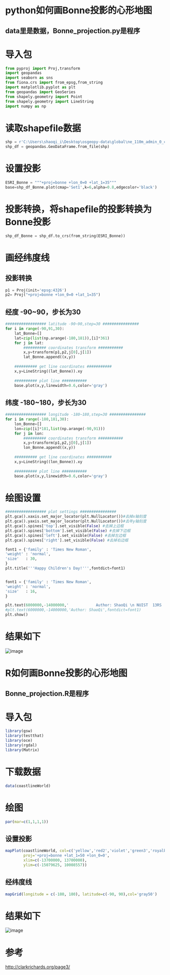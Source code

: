 python如何画Bonne投影的心形地图
============================

data里是数据，Bonne_projection.py是程序
-------------------------------------

# 导入包

```python
from pyproj import Proj,transform
import geopandas
import seaborn as sns
from fiona.crs import from_epsg,from_string
import matplotlib.pyplot as plt
from geopandas import GeoSeries
from shapely.geometry import Point
from shapely.geometry import LineString
import numpy as np
```

# 读取shapefile数据

```python
shp = r'C:\Users\shaoqi_i\Desktop\osgeopy-data\global\ne_110m_admin_0_countries.shp'
shp_df = geopandas.GeoDataFrame.from_file(shp)
```

# 设置投影

```python
ESRI_Bonne = """+proj=bonne +lon_0=0 +lat_1=35"""
base=shp_df_Bonne.plot(cmap='Set1',k=6,alpha=0.8,edgecolor='black')
```

# 投影转换，将shapefile的投影转换为Bonne投影
```python
shp_df_Bonne = shp_df.to_crs(from_string(ESRI_Bonne))
```

# 画经纬度线
## 投影转换
```python
p1 = Proj(init='epsg:4326')
p2= Proj("+proj=bonne +lon_0=0 +lat_1=35")
```

## 经度 -90~90，步长为30
```python
################## latitude -90~90,step=30 ################
for i in range(-90,91,30):
    lat_Bonne=[]
    lat=zip(list(np.arange(-180,181)),[i]*361)
    for j in lat:
        ########## coordinates transform ###########
        x,y=transform(p1,p2,j[0],j[1])
        lat_Bonne.append((x,y))
    
    ########## get line coordinates ###########
    x,y=LineString((lat_Bonne)).xy
    
    ########## plot line ###########
    base.plot(x,y,linewidth=0.6,color='gray')
```

## 纬度 -180~180，步长为30
```python
################## longitude -180~180,step=30 ################
for i in range(-180,181,30):
    lon_Bonne=[]
    lon=zip([i]*181,list(np.arange(-90,91)))
    for j in lon:
        ########## coordinates transform ###########
        x,y=transform(p1,p2,j[0],j[1])
        lon_Bonne.append((x,y))
    
    ########## get line coordinates ###########
    x,y=LineString((lon_Bonne)).xy
    
    ########## plot line ###########
    base.plot(x,y,linewidth=0.6,color='gray')
```

# 绘图设置
```python
################## plot settings ################
plt.gca().xaxis.set_major_locator(plt.NullLocator())#去掉x轴刻度
plt.gca().yaxis.set_major_locator(plt.NullLocator())#去年y轴刻度
plt.gca().spines['top'].set_visible(False) #去掉上边框
plt.gca().spines['bottom'].set_visible(False) #去掉下边框
plt.gca().spines['left'].set_visible(False) #去掉左边框
plt.gca().spines['right'].set_visible(False) #去掉右边框

font1 = {'family' : 'Times New Roman',  
'weight' : 'normal',  
'size'   : 30,  
}  
plt.title('''Happy Children's Day!''',fontdict=font1)


font1 = {'family' : 'Times New Roman',  
'weight' : 'normal',  
'size'   : 16,  
}  

plt.text(6000000,-14000000,'            Author: ShaoQi \n NUIST  13RS  Xu YongMing \n   BNU   17GIS   Li Jing',fontdict=font1)
#plt.text(6000000,-14000000,'Author: ShaoQi',fontdict=font1)
plt.show()
```

# 结果如下
![image](https://github.com/ShaoQiBNU/image/blob/master/images/Bonne.png)
				

R如何画Bonne投影的心形地图
========================
Bonne_projection.R是程序
-------------------------------------

# 导入包

```R
library(gsw)
library(testthat)
library(oce)
library(rgdal)
library(Matrix)
```

# 下载数据
```R
data(coastlineWorld)
```

# 绘图
```R
par(mar=c(1,1,1,1))
```

## 设置投影
```R
mapPlot(coastlineWorld, col=c('yellow','red2','violet','green3','royalblue','cyan'), 
        proj='+proj=bonne +lat_1=50 +lon_0=0',
        xlim=c(-13700000, 13700000),
        ylim=c(-15079625, 10008557))
```

## 经纬度线
```R
mapGrid(longitude = c(-180, 180), latitude=c(-90, 90),col='gray50')
```

# 结果如下
![image](https://github.com/ShaoQiBNU/image/blob/master/images/Bonne_R.png)	

# 参考

http://clarkrichards.org/page3/
